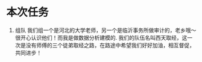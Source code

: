# 本次任务
1. 组队
    我们组一个是河北的大学老师，另一个是临沂事务所做审计的，老乡哦～很开心认识他们！而我是做数据分析建模的.
我们的队伍名叫西天取经，这一次是没有师傅的三个徒弟取经之路，在路途中希望我们好好加油，相互督促，共同进步！

